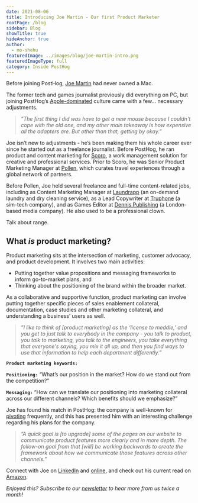 ```yaml
---
date: 2021-08-06
title: Introducing Joe Martin - Our first Product Marketer
rootPage: /blog
sidebar: Blog
showTitle: true
hideAnchor: true
author:
  - mo-shehu
featuredImage: ../images/blog/joe-martin-intro.png
featuredImageType: full
category: Inside PostHog
---
```


Before joining PostHog, [Joe Martin](https://posthog.com/handbook/company/team#joe-martin-product-marketer) had never owned a Mac.

The former tech and games journalist previously did everything on PC, but joining PostHog’s [Apple-dominated](https://posthog.com/handbook/people/spending-money#laptop) culture came with a few… necessary adjustments.

>_”The first thing I did was have to get a new mouse because I couldn't cope with the old one, and my other main takeaway is how expensive all the adapters are. But other than that, getting by okay.”_

Joe isn’t new to adjustments - he’s been making them his whole career ever since he started out as a freelance journalist. Before PostHog, he ran product and content marketing for [Scoro](https://www.scoro.com/), a work management solution for creative and professional services. Prior to Scoro, he was Senior Product Marketing Manager at [Pollen](https://pollen.co/), which curates travel experiences through a global network of partners. 

Before Pollen, Joe held several freelance and full-time content-related jobs, including as Content Marketing Manager at [Laundrapp](http://www.laundrapp.com/) (an on-demand laundry and dry cleaning service), as a Lead Copywriter at [Truphone](http://www.truphone.com/) (a sim-tech company), and as Games Editor at [Dennis Publishing](http://www.dennis.co.uk/) (a London-based media company). He also used to be a professional clown.

Talk about range.

## What *is* product marketing?

Product marketing sits at the intersection of marketing, customer advocacy, and product development. It involves two main activities: 
* Putting together value propositions and messaging frameworks to inform go-to-market plans, and 
* Thinking about the positioning of the brand within the broader market.

As a collaborative and supportive function, product marketing can involve putting together specific pieces of sales enablement collateral, documentation, case studies and other marketing collateral, and understanding a business’ users as well.

>_”I like to think of [product marketing] as the ‘license to meddle,’ and you get to just talk to everybody in the company - you talk to product, you talk to marketing, you talk to the engineers, you take everything that everyone's saying, you mix it all up, and then you find ways to use that information to help each department differently.”_

**`Product marketing keywords:`**

**`Positioning:`** “What’s our position in the market? How do we stand out from the competition?”

**`Messaging:`** “How can we translate our positioning into marketing collateral across our different channels? Which benefits should we emphasize?”

Joe has found his match in PostHog: the company is well-known for [pivoting](https://posthog.com/blog/story-about-pivots) frequently, and this has presented him with an interesting challenge regarding his plans for the company.

>_”A quick goal is [to upgrade] some of the pages on our website to communicate product features more clearly and in more depth. The follow-on goal from that [will] be working backwards to create the framework about how we communicate those features across other channels.”_

Connect with Joe on [LinkedIn](https://www.linkedin.com/in/joemartinwords/) and [online](https://joemartin.work), and check out his current read on [Amazon](https://www.amazon.com/House-Leaves-Mark-Z-Danielewski/dp/0375703764).

_Enjoyed this? Subscribe to our [newsletter](/newsletter) to hear more from us twice a month!_
